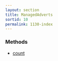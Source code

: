 ```yaml
---
layout: section
title: ManagedAdverts
sortid: 10
permalink: 1130-index
---
```


### Methods

* [count](Methods/count.md)
